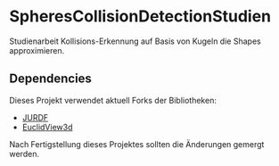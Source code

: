 # SpheresCollisionDetectionStudien
Studienarbeit Kollisions-Erkennung auf Basis von Kugeln die Shapes approximieren.

## Dependencies
Dieses Projekt verwendet aktuell Forks der Bibliotheken:
- [JURDF](https://github.com/lukashert/jurdf)
- [EuclidView3d](https://github.com/lukashert/EuclidView3d)

Nach Fertigstellung dieses Projektes sollten die Änderungen gemergt werden.
